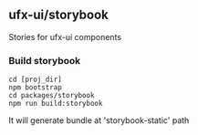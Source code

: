 ## ufx-ui/storybook

Stories for ufx-ui components

### Build storybook

```
cd [proj_dir]
npm bootstrap
cd packages/storybook
npm run build:storybook
```

It will generate bundle at 'storybook-static' path
